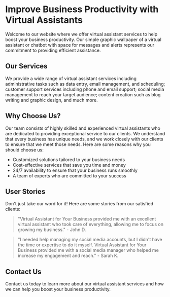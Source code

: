<!--font:Poppins-->

# Improve Business Productivity with Virtual Assistants

Welcome to our website where we offer virtual assistant services to help boost your business productivity. Our simple graphic wallpaper of a virtual assistant or chatbot with space for messages and alerts represents our commitment to providing efficient assistance.

## Our Services

We provide a wide range of virtual assistant services including administrative tasks such as data entry, email management, and scheduling; customer support services including phone and email support; social media management to reach your target audience; content creation such as blog writing and graphic design, and much more.

## Why Choose Us?

Our team consists of highly skilled and experienced virtual assistants who are dedicated to providing exceptional service to our clients. We understand that every business has unique needs, and we work closely with our clients to ensure that we meet those needs. Here are some reasons why you should choose us:

- Customized solutions tailored to your business needs
- Cost-effective services that save you time and money
- 24/7 availability to ensure that your business runs smoothly
- A team of experts who are committed to your success

## User Stories

Don't just take our word for it! Here are some stories from our satisfied clients:

> "Virtual Assistant for Your Business provided me with an excellent virtual assistant who took care of everything, allowing me to focus on growing my business." - John D.

> "I needed help managing my social media accounts, but I didn't have the time or expertise to do it myself. Virtual Assistant for Your Business provided me with a social media manager who helped me increase my engagement and reach." - Sarah K.

## Contact Us

Contact us today to learn more about our virtual assistant services and how we can help you boost your business productivity.

<!--

Write me content for website with wallpaper which alt text is:

"A wallpaper with a simple graphic of a virtual assistant or chatbot, with space for messages and alerts."

The name/title of the page should not be 1:1 copy of the alt text but rather a real content of the website which is using this wallpaper.

- Use markdown format 
- Start with heading
- Heading should be short and concise
- The content should look like a real website 
- The website should not be about the wallpaper, wallpaper is just a related background
- Heading should be contain work "wallpaper" or "background"
- Include real sections like references, contact, user stories, etc. use things relevant to the page purpose.
- Feel free to use structure like headings, bullets, numbering, blockquotes, paragraphs, horizontal lines, etc.
- You can use formatting like bold or _italic_
- You can include UTF-8 emojis
- Links should be only #hash anchors (and you can refer to the document itself)
- Do not include images


---


# Virtual Assistant for Your Business

Welcome to our website where we provide you with the best virtual assistant services for your business needs. Our wallpaper is a simple graphic of a virtual assistant or chatbot, with space for messages and alerts, which perfectly represents our commitment to providing efficient and effective virtual assistance.

## Our Services

We offer a wide range of virtual assistant services that can help you streamline your business operations and increase productivity. Our services include:

- Administrative tasks such as data entry, email management, and scheduling
- Customer support services including phone and email support
- Social media management to help you reach your target audience
- Content creation such as blog writing and graphic design
- And much more!

## Why Choose Us?

Our team consists of highly skilled and experienced virtual assistants who are dedicated to providing exceptional service to our clients. We understand that every business has unique needs, and we work closely with our clients to ensure that we meet those needs.

Here are some reasons why you should choose us:

- Customized solutions tailored to your business needs
- Cost-effective services that save you time and money
- 24/7 availability to ensure that your business runs smoothly
- A team of experts who are committed to your success

## User Stories

Don't just take our word for it! Here are some stories from our satisfied clients:

> "I was struggling to keep up with my administrative tasks while running my business. Virtual Assistant for Your Business provided me with an excellent virtual assistant who took care of everything, allowing me to focus on growing my business." - John D.

> "I needed help managing my social media accounts, but I didn't have the time or expertise to do it myself. Virtual Assistant for Your Business provided me with a social media manager who helped me increase my engagement and reach." - Sarah K.

## Contact Us

Ready to get started? Contact us today to learn more about our virtual assistant services and how we can help you grow your business.


---


Heading is too long, rewrite whole content.


---


# Efficient Virtual Assistant Services for Your Business

Welcome to our website where we provide efficient virtual assistant services for your business needs. Our simple graphic wallpaper of a virtual assistant or chatbot with space for messages and alerts represents our commitment to providing effective assistance.

## Our Services

We offer a wide range of virtual assistant services to help streamline your business operations and increase productivity. Our services include administrative tasks such as data entry, email management, and scheduling; customer support services including phone and email support; social media management to reach your target audience; content creation such as blog writing and graphic design, and much more.

## Why Choose Us?

Our team consists of highly skilled and experienced virtual assistants who are dedicated to providing exceptional service to our clients. We understand that every business has unique needs, and we work closely with our clients to ensure that we meet those needs. Here are some reasons why you should choose us:

- Customized solutions tailored to your business needs
- Cost-effective services that save you time and money
- 24/7 availability to ensure that your business runs smoothly
- A team of experts who are committed to your success

## User Stories

Don't just take our word for it! Here are some stories from our satisfied clients:

> "Virtual Assistant for Your Business provided me with an excellent virtual assistant who took care of everything, allowing me to focus on growing my business." - John D.

> "I needed help managing my social media accounts, but I didn't have the time or expertise to do it myself. Virtual Assistant for Your Business provided me with a social media manager who helped me increase my engagement and reach." - Sarah K.

## Contact Us

Contact us today to learn more about our virtual assistant services and how we can help you grow your business.


---


Heading is too long, rewrite whole content.


---


# Streamline Your Business with Virtual Assistant Services

Welcome to our website where we offer virtual assistant services to help streamline your business operations and increase productivity. Our simple graphic wallpaper of a virtual assistant or chatbot with space for messages and alerts represents our commitment to providing efficient assistance.

## Our Services

We provide a wide range of virtual assistant services including administrative tasks such as data entry, email management, and scheduling; customer support services including phone and email support; social media management to reach your target audience; content creation such as blog writing and graphic design, and much more.

## Why Choose Us?

Our team consists of highly skilled and experienced virtual assistants who are dedicated to providing exceptional service to our clients. We understand that every business has unique needs, and we work closely with our clients to ensure that we meet those needs. Here are some reasons why you should choose us:

- Customized solutions tailored to your business needs
- Cost-effective services that save you time and money
- 24/7 availability to ensure that your business runs smoothly
- A team of experts who are committed to your success

## User Stories

Don't just take our word for it! Here are some stories from our satisfied clients:

> "Virtual Assistant for Your Business provided me with an excellent virtual assistant who took care of everything, allowing me to focus on growing my business." - John D.

> "I needed help managing my social media accounts, but I didn't have the time or expertise to do it myself. Virtual Assistant for Your Business provided me with a social media manager who helped me increase my engagement and reach." - Sarah K.

## Contact Us

Contact us today to learn more about our virtual assistant services and how we can help you streamline your business and increase productivity.


---


Heading is too long, rewrite whole content.


---


# Boost Your Business Productivity with Virtual Assistant Services

Welcome to our website where we offer virtual assistant services to help boost your business productivity. Our simple graphic wallpaper of a virtual assistant or chatbot with space for messages and alerts represents our commitment to providing efficient assistance.

## Our Services

We provide a wide range of virtual assistant services including administrative tasks such as data entry, email management, and scheduling; customer support services including phone and email support; social media management to reach your target audience; content creation such as blog writing and graphic design, and much more.

## Why Choose Us?

Our team consists of highly skilled and experienced virtual assistants who are dedicated to providing exceptional service to our clients. We understand that every business has unique needs, and we work closely with our clients to ensure that we meet those needs. Here are some reasons why you should choose us:

- Customized solutions tailored to your business needs
- Cost-effective services that save you time and money
- 24/7 availability to ensure that your business runs smoothly
- A team of experts who are committed to your success

## User Stories

Don't just take our word for it! Here are some stories from our satisfied clients:

> "Virtual Assistant for Your Business provided me with an excellent virtual assistant who took care of everything, allowing me to focus on growing my business." - John D.

> "I needed help managing my social media accounts, but I didn't have the time or expertise to do it myself. Virtual Assistant for Your Business provided me with a social media manager who helped me increase my engagement and reach." - Sarah K.

## Contact Us

Contact us today to learn more about our virtual assistant services and how we can help you boost your business productivity.


---


Write me a Google font which is best fitting for the website.

Pick from the list:
- Barlow Condensed
- Montserrat
- Great Vibes
- Lato
- Raleway
- Dancing Script
- Roboto
- Exo 2
- Poppins
- Orbitron
- IBM Plex Sans
- Open Sans
- Futura
- Playfair Display
- Inter
- Lobster
- Alegreya


Write just the font name nothing else.


---


Poppins

-->
